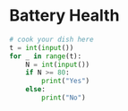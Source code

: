 # Battery Health

```python
# cook your dish here
t = int(input())
for _ in range(t):
    N = int(input())
    if N >= 80:
        print("Yes")
    else:
        print("No")
```